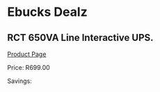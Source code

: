 
# Ebucks Dealz
## RCT 650VA Line Interactive UPS.
[Product Page](https://www.ebucks.com/web/shop/productSelected.do?prodId=355845765&catId=935859602)

Price: R699.00

Savings: 


	